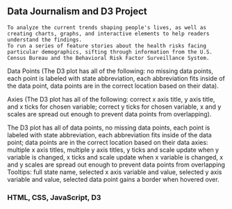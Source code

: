 ## Data Journalism and D3 Project

    To analyze the current trends shaping people's lives, as well as creating charts, graphs, and interactive elements to help readers understand the findings. 
    To run a series of feature stories about the health risks facing particular demographics, sifting through information from the U.S. Census Bureau and the Behavioral Risk Factor Surveillance System.


Data Points (The D3 plot has all of the following: no missing data points, each point is labeled with state abbreviation, each abbreviation fits inside of the data point, data points are in the correct location based on their data).

Axies (The D3 plot has all of the following: correct x axis title, y axis title, and x ticks for chosen variable; correct y ticks for chosen variable, x and y scales are spread out enough to prevent data points from overlapping).

The D3 plot has all of data points, no missing data points, each point is labeled with state abbreviation, each abbreviation fits inside of the data point; data points are in the correct location based on their data axies: multiple x axis titles, multiple y axis titles, y ticks and scale update when y variable is changed, x ticks and scale update when x variable is changed, x and y scales are spread out enough to prevent data points from overlapping Tooltips: full state name, selected x axis variable and value, selected y axis variable and value, selected data point gains a border when hovered over.

### HTML, CSS, JavaScript, D3
